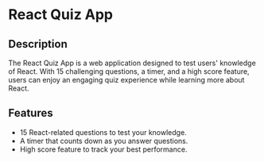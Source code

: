 # React Quiz App

## Description
The React Quiz App is a web application designed to test users' knowledge of React. With 15 challenging questions, a timer, and a high score feature, users can enjoy an engaging quiz experience while learning more about React.

## Features
- 15 React-related questions to test your knowledge.
- A timer that counts down as you answer questions.
- High score feature to track your best performance.
